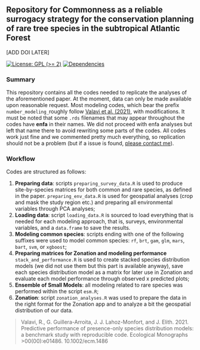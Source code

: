 ## Repository for Commonness as a reliable surrogacy strategy for the conservation planning of rare tree species in the subtropical Atlantic Forest
[ADD DOI LATER]

<!-- badges: start -->

[![License: GPL (\>=
2)](https://img.shields.io/badge/License-GPL%20%28%3E%3D%202%29-blue.svg)](https://choosealicense.com/licenses/gpl-2.0/)
[![Dependencies](https://img.shields.io/badge/dependencies-2/94-green?style=flat)](#)

<!-- badges: end -->

### Summary
This repository contains all the codes needed to replicate the analyses of the aforementioned paper. At the moment, data can only be made available upon reasonable request. Most modeling codes, which bear the prefix ```number_modeling_```roughly follow [Valavi et al. (2021)](https://esajournals.onlinelibrary.wiley.com/doi/full/10.1002/ecm.1486), with modifications. It must be noted that some ```.rds``` filenames that may appear throughout the codes have **enfa** in their names. We did not proceed with enfa analyses but left that name there to avoid rewriting some parts of the codes. All codes work just fine and we commented pretty much everything, so replication should not be a problem (but if a issue is found, [please contact me](mailto:ggrittz@usp.br)).

### Workflow
Codes are structured as follows:  
1. **Preparing data**: scripts ```preparing_survey_data.R``` is used to produce site-by-species matrices for both common and rare species, as defined in the paper. ```preparing_env_data.R``` is used for geospatial analyses (crop and mask the study region etc.) and preparing all environmental variables through PCA analyses;  
2. **Loading data**: script ```loading_data.R``` is sourced to load everything that is needed for each modeling approach, that is, surveys, environmental variables, and a ```data.frame``` to save the results.
3. **Modeling common species**: scripts ending with one of the following suffixes were used to model common species: ```rf```, ```brt```, ```gam```, ```glm```, ```mars```, ```bart```, ```svm```, or ```xgboost```;
4. **Preparing matrices for Zonation and modeling performance** ```stack_and_performance.R``` is used to create stacked species distribution models (we did not use them but this part is available anyway), save each species distribution model as a matrix for later use in Zonation and evaluate each model performance through observed x predicted plots;
5. **Ensemble of Small Models**: all modeling related to rare species was performed within the script ```esm.R```;
6. **Zonation**: script ```zonation_analyses.R``` was used to prepare the data in the right format for the Zonation app and to analyze a bit the geospatial distribution of our data.




>Valavi, R., G. Guillera-Arroita, J. J. Lahoz-Monfort, and J. Elith. 2021. Predictive performance of presence-only species distribution models: a benchmark study with reproducible code. Ecological Monographs >00(00):e01486. 10.1002/ecm.1486
